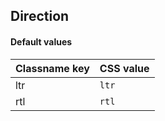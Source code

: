 ## Direction


<!-- <values.direction> -->
#### Default values
|Classname key|CSS value|
|-------------|---------|
|ltr          |```ltr```|
|rtl          |```rtl```|

<!-- </values.direction> -->


<!-- <variants.direction> -->

<!-- </variants.direction> -->
